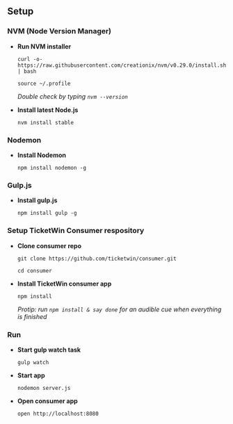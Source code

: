 ## Setup

### NVM (Node Version Manager)

* **Run NVM installer**

    `curl -o- https://raw.githubusercontent.com/creationix/nvm/v0.29.0/install.sh | bash`

    `source ~/.profile`

    _Double check by typing `nvm --version`_

* **Install latest Node.js**

    `nvm install stable`

### Nodemon

* **Install Nodemon**

    `npm install nodemon -g`

### Gulp.js

* **Install gulp.js**

    `npm install gulp -g`

### Setup TicketWin Consumer respository

* **Clone consumer repo**

    `git clone https://github.com/ticketwin/consumer.git`

    `cd consumer`


* **Install TicketWin consumer app**

    `npm install`

    _Protip: run `npm install & say done` for an audible cue when everything is finished_

### Run

* **Start gulp watch task**

    `gulp watch`

* **Start app**

    `nodemon server.js`

* **Open consumer app**

    `open http://localhost:8080`
